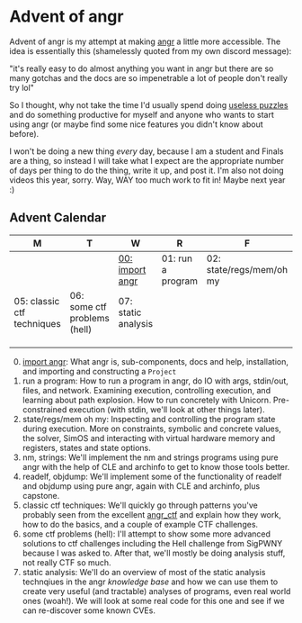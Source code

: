 # Advent of angr

Advent of angr is my attempt at making [angr](https://github.com/angr/angr.git) a little
more accessible. The idea is essentially this (shamelessly quoted from my own discord
message):

"it's really easy to do almost anything you want in angr but there are so many gotchas
and the docs are so impenetrable a lot of people don't really try lol"

So I thought, why not take the time I'd usually spend doing
[useless puzzles](https://adventofcode.com/) and do something productive for myself and
anyone who wants to start using angr (or maybe find some nice features you didn't know
about before).

I won't be doing a new thing *every* day, because I am a student and Finals are a thing,
so instead I will take what I expect are the appropriate number of days per thing to
do the thing, write it up, and post it. I'm also not doing videos this year, sorry. Way,
WAY too much work to fit in! Maybe next year :)

## Advent Calendar

| M                          | T                            | W                                         | R                 | F                        | S               | S                    |
| -------------------------- | ---------------------------- | ----------------------------------------- | ----------------- | ------------------------ | --------------- | -------------------- |
|                            |                              | [00: import angr](docs/00_import_angr.md) | 01: run a program | 02: state/regs/mem/oh my | 03: nm, strings | 04: readelf, objdump |
| 05: classic ctf techniques | 06: some ctf problems (hell) | 07: static analysis                       |                   |                          |                 |                      |
|                            |                              |                                           |                   |                          |                 |                      |
|                            |                              |                                           |                   |                          |                 |                      |
|                            |                              |                                           |                   |                          |                 |                      |

0. [import angr](docs/00_import_angr.md): What angr is, sub-components, docs and help,
   installation, and importing and constructing a `Project`
1. run a program: How to run a program in angr, do IO with args, stdin/out, files, and
   network. Examining execution, controlling execution, and learning about path
   explosion. How to run concretely with Unicorn. Pre-constrained execution (with stdin,
   we'll look at other things later).
2. state/regs/mem oh my: Inspecting and controlling the program state during execution.
   More on constraints, symbolic and concrete values, the solver, SimOS and interacting
   with virtual hardware memory and registers, states and state options.
3. nm, strings: We'll implement the nm and strings programs using pure angr with the
   help of CLE and archinfo to get to know those tools better.
4. readelf, objdump: We'll implement some of the functionality of readelf and objdump
   using pure angr, again with CLE and archinfo, plus capstone.
5. classic ctf techniques: We'll quickly go through patterns you've probably seen
   from the excellent [angr_ctf](https://github.com/jakespringer/angr_ctf) and explain
   how they work, how to do the basics, and a couple of example CTF challenges.
6. some ctf problems (hell): I'll attempt to show some more advanced solutions to ctf
   challenges including the Hell challenge from SigPWNY because I was asked to. After
   that, we'll mostly be doing analysis stuff, not really CTF so much.
7. static analysis: We'll do an overview of most of the static analysis technqiues in
   the angr *knowledge base* and how we can use them to create very useful (and tractable)
   analyses of programs, even real world ones (woah!). We will look at some real
   code for this one and see if we can re-discover some known CVEs.
